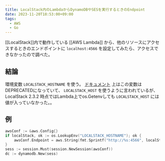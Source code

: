 ```yaml
---
title: LocalStack内のLambdaからDynamoDBやSESを実行するときのEndpoint
date: 2023-11-20T18:53:00+09:00
tags:
  - AWS
  - Go
---
```


[[LocalStack]]内で動作している [[AWS Lambda]] から、他のリソースにアクセスするときのエンドポイントに `localhost:4566` を設定してみたら、アクセスできなかったので調べた。

## 結論

環境変数 `LOCALSTACK_HOSTNAME` を使う。
[ドキュメント](https://docs.localstack.cloud/references/configuration/#deprecated) 上はこの変数はDEPRECATEDになっていて、 `LOCALSTACK_HOST` を使うように言われているが、LocalStack 2.3.2 時点ではLambda上でos.Getenvしても `LOCALSTACK_HOST` には値が入っていなかった。。

## 例

```go
awsConf := &aws.Config{}
if localStack, ok := os.LookupEnv("LOCALSTACK_HOSTNAME"); ok {
    awsConf.Endpoint = aws.String(fmt.Sprintf("http://%s:4566", localStack))
}
sess := session.Must(session.NewSession(awsConf))
dc := dynamodb.New(sess)
```

